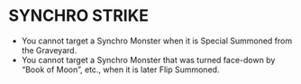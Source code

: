 
# SYNCHRO STRIKE

*   You cannot target a Synchro Monster when it is Special Summoned from the Graveyard.
*   You cannot target a Synchro Monster that was turned face-down by “Book of Moon”, etc., when it is later Flip Summoned.

  